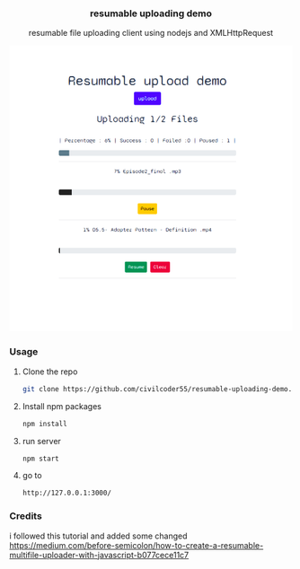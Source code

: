 
<p align="center">
  <h3 align="center">resumable uploading demo</h3>
  <p align="center"> resumable file uploading client using nodejs and XMLHttpRequest  </p>
</p>
<p align="center">
  <img src="screenshot.png" alt="Demo">
</p>


### Usage

1. Clone the repo
    ```sh
    git clone https://github.com/civilcoder55/resumable-uploading-demo.git
    ```

2. Install npm packages
    ```sh
    npm install
    ```

3. run server 
    ```sh
    npm start 
    ```

4. go to 
    ```sh 
    http://127.0.0.1:3000/ 
    ```

### Credits
i followed this tutorial and added some changed 
https://medium.com/before-semicolon/how-to-create-a-resumable-multifile-uploader-with-javascript-b077cece11c7